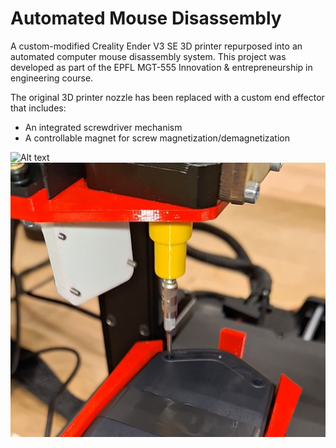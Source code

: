 # Automated Mouse Disassembly

A custom-modified Creality Ender V3 SE 3D printer repurposed into an automated computer mouse disassembly system.
This project was developed as part of the EPFL MGT-555 Innovation & entrepreneurship in engineering course.

The original 3D printer nozzle has been replaced with a custom end effector that includes:

- An integrated screwdriver mechanism
- A controllable magnet for screw magnetization/demagnetization

<img src="images/3d-printer-2.png" width="600" alt="Alt text">
<img src="images/3d-printer-1.png" width="600" alt="Alt text">
